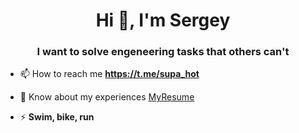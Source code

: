 <h1 align="center">Hi 👋, I'm Sergey</h1>
<h3 align="center">I want to solve engeneering tasks that others can't</h3>

- 📫 How to reach me **https://t.me/supa_hot**

- 📄 Know about my experiences [MyResume](https://drive.google.com/file/d/1nSX47cBKmufoM1axP02DQlADwFMiDQIL/view?usp=sharing)

- ⚡ **Swim, bike, run**



